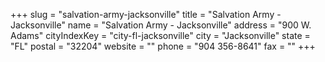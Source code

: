 +++
slug = "salvation-army-jacksonville"
title = "Salvation Army - Jacksonville"
name = "Salvation Army - Jacksonville"
address = "900 W. Adams"
cityIndexKey = "city-fl-jacksonville"
city = "Jacksonville"
state = "FL"
postal = "32204"
website = ""
phone = "904 356-8641"
fax = ""
+++
